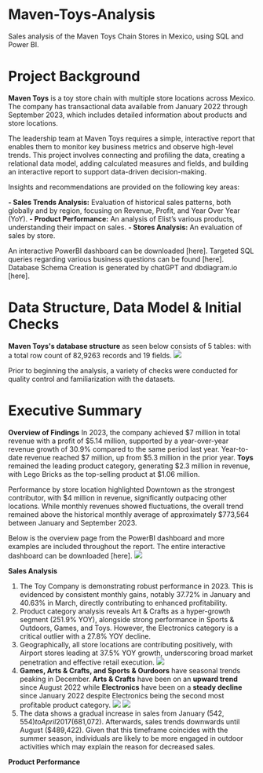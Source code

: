 # Maven-Toys-Analysis
Sales analysis of the Maven Toys Chain Stores in Mexico, using SQL and Power BI.

# Project Background
**Maven Toys** is a toy store chain with multiple store locations across Mexico. The company has transactional data available from January 2022 through September 2023, which includes detailed information about products and store locations.

The leadership team at Maven Toys requires a simple, interactive report that enables them to monitor key business metrics and observe high-level trends. This project involves connecting and profiling the data, creating a relational data model, adding calculated measures and fields, and building an interactive report to support data-driven decision-making.

Insights and recommendations are provided on the following key areas:

  **- Sales Trends Analysis:** Evaluation of historical sales patterns, both globally and by region, focusing on Revenue, Profit, and Year Over Year (YoY).
  **- Product Performance:** An analysis of Elist’s various products, understanding their impact on sales.
  **- Stores Analysis:** An evaluation of sales by store.

An interactive PowerBI dashboard can be downloaded [here].
Targeted SQL queries regarding various business questions can be found [here].
Database Schema Creation is generated by chatGPT and dbdiagram.io [here].

# Data Structure, Data Model & Initial Checks 
**Maven Toys's database structure** as seen below consists of 5 tables: with a total row count of 82,9263 records and 19 fields.
![](https://i.imgur.com/eo35iWE.png)

Prior to beginning the analysis, a variety of checks were conducted for quality control and familiarization with the datasets. 

# Executive Summary

**Overview of Findings**
In 2023, the company achieved $7 million in total revenue with a profit of $5.14 million, supported by a year-over-year revenue growth of 30.9% compared to the same period last year. Year-to-date revenue reached $7 million, up from $5.3 million in the prior year. **Toys** remained the leading product category, generating $2.3 million in revenue, with Lego Bricks as the top-selling product at $1.06 million.

Performance by store location highlighted Downtown as the strongest contributor, with $4 million in revenue, significantly outpacing other locations. While monthly revenues showed fluctuations, the overall trend remained above the historical monthly average of approximately $773,564 between January and September 2023.

Below is the overview page from the PowerBI dashboard and more examples are included throughout the report. The entire interactive dashboard can be downloaded [here].
![](https://i.imgur.com/JiQlxVg.png)

**Sales Analysis**
1. The Toy Company is demonstrating robust performance in 2023. This is evidenced by consistent monthly gains, notably 37.72% in January and 40.63% in March, directly contributing to enhanced profitability.
2. Product category analysis reveals Art & Crafts as a hyper-growth segment (251.9% YOY), alongside strong performance in Sports & Outdoors, Games, and Toys. However, the Electronics category is a critical outlier with a 27.8% YOY decline. 
3. Geographically, all store locations are contributing positively, with Airport stores leading at 37.5% YOY growth, underscoring broad market penetration and effective retail execution.
![](https://i.imgur.com/RKCQCxQ.png)
4. **Games, Arts & Crafts, and Sports & Ourdoors** have seasonal trends peaking in December. **Arts & Crafts** have been on an **upward trend** since August 2022 while **Electronics** have been on a **steady decline** since January 2022 despite Electronics being the second most profitable product category.
![](https://i.imgur.com/4NSvRIe.png)
![](https://i.imgur.com/7P1S59z.png)
6. The data shows a gradual increase in sales from January ($542,554) to April 2017 ($681,072). Afterwards, sales trends downwards until August ($489,422). Given that this timeframe coincides with the summer season, individuals are likely to be more engaged in outdoor activities which may explain the reason for decreased sales.

**Product Performance**

